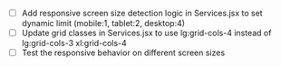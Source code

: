 - [ ] Add responsive screen size detection logic in Services.jsx to set dynamic limit (mobile:1, tablet:2, desktop:4)
- [ ] Update grid classes in Services.jsx to use lg:grid-cols-4 instead of lg:grid-cols-3 xl:grid-cols-4
- [ ] Test the responsive behavior on different screen sizes

